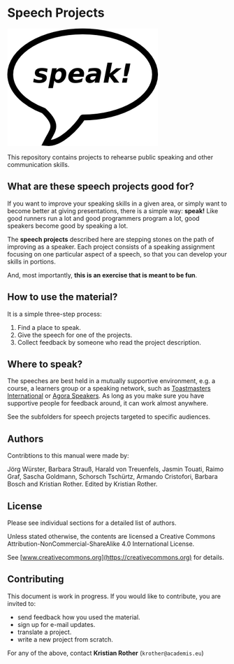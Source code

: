 
# Speech Projects

![](speak.png)

This repository contains projects to rehearse public speaking and other communication skills.

## What are these speech projects good for?

If you want to improve your speaking skills in a given area, or simply want to become better at giving presentations, there is a simple way: **speak!** Like good runners run a lot and good programmers program a lot, good speakers become good by speaking a lot.

The **speech projects** described here are stepping stones on the path of improving as a speaker. Each project consists of a speaking assignment focusing on one particular aspect of a speech, so that you can develop your skills in portions.

And, most importantly, **this is an exercise that is meant to be fun**.

## How to use the material?

It is a simple three-step process:

1. Find a place to speak.
2. Give the speech for one of the projects.
3. Collect feedback by someone who read the project description.


## Where to speak?

The speeches are best held in a mutually supportive environment, e.g. a course, a learners group or a speaking network, such as [Toastmasters International](http://www.toastmasters.org) or [Agora Speakers](http://www.agoraspeakers.org). As long as you make sure you have supportive people for feedback around, it can work almost anywhere.

See the subfolders for speech projects targeted to specific audiences.

## Authors

Contribtions to this manual were made by:

Jörg Würster, Barbara Strauß, Harald von Treuenfels, Jasmin Touati, Raimo Graf, Sascha Goldmann, Schorsch Tschürtz, Armando Cristofori, Barbara Bosch and Kristian Rother. Edited by Kristian Rother.

## License

Please see individual sections for a detailed list of authors.

Unless stated otherwise, the contents are licensed a Creative Commons Attribution-NonCommercial-ShareAlike 4.0 International License.

See [www.creativecommons.org](https://creativecommons.org) for details.


## Contributing

This document is work in progress. If you would like to contribute, you are invited to:

* send feedback how you used the material.
* sign up for e-mail updates.
* translate a project.
* write a new project from scratch.

For any of the above, contact **Kristian Rother** (`krother@academis.eu`)


